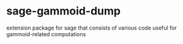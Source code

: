 # sage-gammoid-dump
extension package for sage that consists of various code useful for gammoid-related computations
